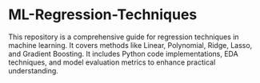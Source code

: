 # ML-Regression-Techniques
This repository is a comprehensive guide for regression techniques in machine learning. It covers methods like Linear, Polynomial, Ridge, Lasso, and Gradient Boosting. It includes Python code implementations, EDA techniques, and model evaluation metrics to enhance practical understanding.
